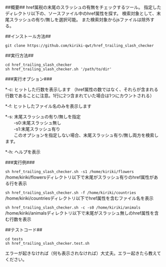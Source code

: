 ##概要##
href属税の末尾のスラッシュの有無をチェックするツール。
指定したディレクトリ以下の、ソースファイル中のhref属性を探す。
検索対象として、末尾スラッシュの有り/無しを選択可能。
また検索対象からjsファイルは除外する。


##インストール方法##

    git clone https://github.com/kiriki-qwt/href_trailing_slash_checker

##実行方法##
    
    cd href_trailing_slash_checker
    sh href_trailing_slash_checker.sh '/path/to/dir'

###実行オプション###

*-c: ヒットした行数を表示します
（href属性の数ではなく、それらが含まれる行数であることに注意。1行に2つ含まれていた場合は1つにカウントされる）

*-f: ヒットしたファイル名のみを表示します

*-s: 末尾スラッシュの有り/無しを指定  
　　-s0:末尾スラッシュ無し  
　　-s1:末尾スラッシュ有り  
　　このオプションを指定しない場合、末尾スラッシュ有り/無し両方を検索します。  

*-h: ヘルプを表示


###実行例###

`sh href_trailing_slash_checker.sh -s1 /home/kiriki/flowers`  
/home/kiriki/flowersディレクトリ以下で末尾がスラッシュ有りのhref属性がある行を表示

`sh href_trailing_slash_checker.sh -f /home/kiriki/countries`  
/home/kiriki/countriesディレクトリ以下でhref属性を含むファイル名を表示


`sh href_trailing_slash_checker.sh -c -s0 /home/kiriki/animals`  
/home/kiriki/animalsディレクトリ以下で末尾がスラッシュ無しのhref属性を含む行数を表示


##テストコード##

    cd tests
    sh href_trailing_slash_checker.test.sh

エラーが起きなければ（何も表示されなければ）大丈夫。エラー起きたら教えてください。
